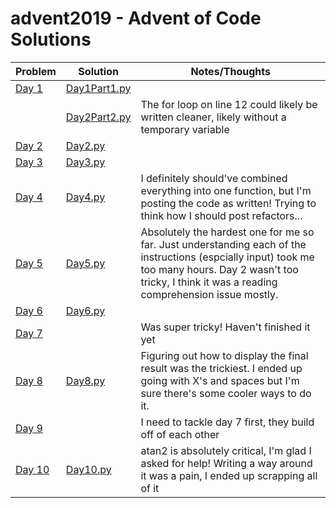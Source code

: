 # advent2019 - Advent of Code Solutions

|Problem| Solution| Notes/Thoughts|
|--|--|--|
[Day 1](https://adventofcode.com/2019/day/1)| [Day1Part1.py](https://github.com/tigar/advent2019/blob/master/day1part1.py)  |  |
| |[Day2Part2.py](https://github.com/tigar/advent2019/blob/master/day1part1.py)| The for loop on line 12 could likely be written cleaner, likely without a temporary variable|
[Day 2](https://adventofcode.com/2019/day/2)| [Day2.py](https://github.com/tigar/advent2019/blob/master/day2.py)  | |
[Day 3](https://adventofcode.com/2019/day/3)| [Day3.py](https://github.com/tigar/advent2019/blob/master/day3.py)  | |
[Day 4](https://adventofcode.com/2019/day/4)| [Day4.py](https://github.com/tigar/advent2019/blob/master/day4.py)  | I definitely should've combined everything into one function, but I'm posting the code as written! Trying to think how I should post refactors...|
[Day 5](https://adventofcode.com/2019/day/5)| [Day5.py](https://github.com/tigar/advent2019/blob/master/day5.py)  | Absolutely the hardest one for me so far. Just understanding each of the instructions (espcially input) took me too many hours. Day 2 wasn't too tricky, I think it was a reading comprehension issue mostly.|
[Day 6](https://adventofcode.com/2019/day/6)| [Day6.py](https://github.com/tigar/advent2019/blob/master/day6.py)  | |
[Day 7](https://adventofcode.com/2019/day/7)|  | Was super tricky! Haven't finished it yet|
[Day 8](https://adventofcode.com/2019/day/8)| [Day8.py](https://github.com/tigar/advent2019/blob/master/day8.py)  | Figuring out how to display the final result was the trickiest. I ended up going with X's and spaces but I'm sure there's some cooler ways to do it.|
[Day 9](https://adventofcode.com/2019/day/9)|  | I need to tackle day 7 first, they build off of each other|
[Day 10](https://adventofcode.com/2019/day/10)| [Day10.py](https://github.com/tigar/advent2019/blob/master/day10.py)  | atan2 is absolutely critical, I'm glad I asked for help! Writing a way around it was a pain, I ended up scrapping all of it|